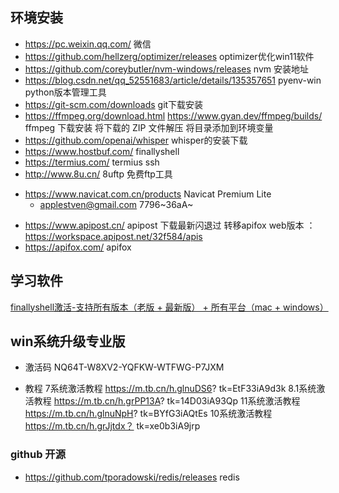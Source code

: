 ## 环境安装

- https://pc.weixin.qq.com/   微信
- https://github.com/hellzerg/optimizer/releases   optimizer优化win11软件
- https://github.com/coreybutler/nvm-windows/releases  nvm 安装地址
- https://blog.csdn.net/qq_52551683/article/details/135357651  pyenv-win  python版本管理工具
- https://git-scm.com/downloads  git下载安装
- https://ffmpeg.org/download.html  https://www.gyan.dev/ffmpeg/builds/   ffmpeg 下载安装 将下载的 ZIP 文件解压 将目录添加到环境变量
- https://github.com/openai/whisper whisper的安装下载
- https://www.hostbuf.com/  finallyshell
- https://termius.com/ termius  ssh
- http://www.8u.cn/ 8uftp 免费ftp工具
+ https://www.navicat.com.cn/products  Navicat Premium Lite 
  - applestven@gmail.com 7796~36aA~
- https://www.apipost.cn/  apipost  下载最新闪退过  转移apifox   web版本 ： https://workspace.apipost.net/32f584/apis
- https://apifox.com/  apifox

## 学习软件 

[finallyshell激活-支持所有版本（老版 + 最新版） + 所有平台（mac + windows）](https://blog.csdn.net/qq_46170664/article/details/138897848)


## win系统升级专业版 

- 激活码
  NQ64T-W8XV2-YQFKW-WTFWG-P7JXM

- 教程
    7系统激活教程
    https://m.tb.cn/h.glnuDS6?
    tk=EtF33iA9d3k
    8.1系统激活教程
    https://m.tb.cn/h.grPP13A?
    tk=14D03iA93Qp
    11系统激活教程
    https://m.tb.cn/h.glnuNpH?
    tk=BYfG3iAQtEs
    10系统激活教程
    https://m.tb.cn/h.grJjtdx？
    tk=xe0b3iA9jrp

### github 开源

- https://github.com/tporadowski/redis/releases  redis